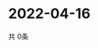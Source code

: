 # 2022-04-16
  共 0条

  <!-- BEGIN -->
  <!-- 最后更新时间Sat Apr 16 2022 04:07:16 GMT+0000 (Coordinated Universal Time) -->
  
  <!-- END -->
  
  